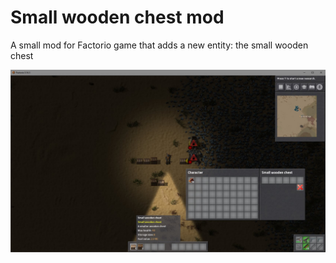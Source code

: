 # Small wooden chest mod

A small mod for Factorio game that adds a new entity: the small wooden chest

![Screenshot](screenshot.jpg)

